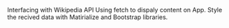 Interfacing with Wikipedia API Using fetch to dispaly content on App.
Style the recived data with Matirialize and Bootstrap libraries.
